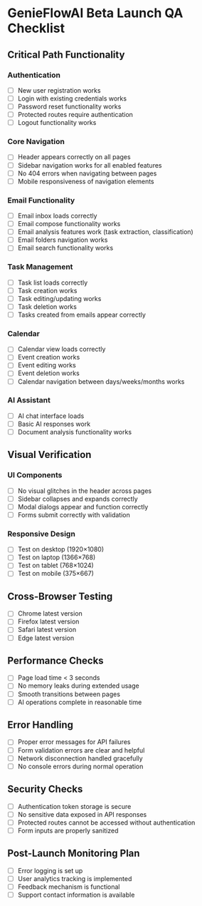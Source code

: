 # GenieFlowAI Beta Launch QA Checklist

## Critical Path Functionality

### Authentication
- [ ] New user registration works
- [ ] Login with existing credentials works
- [ ] Password reset functionality works
- [ ] Protected routes require authentication
- [ ] Logout functionality works

### Core Navigation
- [ ] Header appears correctly on all pages
- [ ] Sidebar navigation works for all enabled features
- [ ] No 404 errors when navigating between pages
- [ ] Mobile responsiveness of navigation elements

### Email Functionality
- [ ] Email inbox loads correctly
- [ ] Email compose functionality works
- [ ] Email analysis features work (task extraction, classification)
- [ ] Email folders navigation works
- [ ] Email search functionality works

### Task Management
- [ ] Task list loads correctly
- [ ] Task creation works
- [ ] Task editing/updating works
- [ ] Task deletion works
- [ ] Tasks created from emails appear correctly

### Calendar
- [ ] Calendar view loads correctly
- [ ] Event creation works
- [ ] Event editing works
- [ ] Event deletion works
- [ ] Calendar navigation between days/weeks/months works

### AI Assistant
- [ ] AI chat interface loads
- [ ] Basic AI responses work
- [ ] Document analysis functionality works

## Visual Verification

### UI Components
- [ ] No visual glitches in the header across pages
- [ ] Sidebar collapses and expands correctly
- [ ] Modal dialogs appear and function correctly
- [ ] Forms submit correctly with validation

### Responsive Design
- [ ] Test on desktop (1920×1080)
- [ ] Test on laptop (1366×768)
- [ ] Test on tablet (768×1024)
- [ ] Test on mobile (375×667)

## Cross-Browser Testing
- [ ] Chrome latest version
- [ ] Firefox latest version
- [ ] Safari latest version
- [ ] Edge latest version

## Performance Checks
- [ ] Page load time < 3 seconds
- [ ] No memory leaks during extended usage
- [ ] Smooth transitions between pages
- [ ] AI operations complete in reasonable time

## Error Handling
- [ ] Proper error messages for API failures
- [ ] Form validation errors are clear and helpful
- [ ] Network disconnection handled gracefully
- [ ] No console errors during normal operation

## Security Checks
- [ ] Authentication token storage is secure
- [ ] No sensitive data exposed in API responses
- [ ] Protected routes cannot be accessed without authentication
- [ ] Form inputs are properly sanitized

## Post-Launch Monitoring Plan
- [ ] Error logging is set up
- [ ] User analytics tracking is implemented
- [ ] Feedback mechanism is functional
- [ ] Support contact information is available 